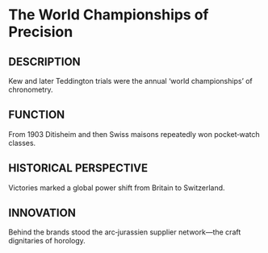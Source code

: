 # The World Championships of Precision

## DESCRIPTION
Kew and later Teddington trials were the annual ‘world championships’ of chronometry.

## FUNCTION
From 1903 Ditisheim and then Swiss maisons repeatedly won pocket‑watch classes.

## HISTORICAL PERSPECTIVE
Victories marked a global power shift from Britain to Switzerland.

## INNOVATION
Behind the brands stood the arc‑jurassien supplier network—the craft dignitaries of horology.
